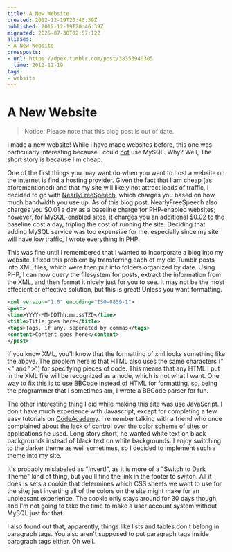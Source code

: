 ```yaml
---
title: A New Website
created: 2012-12-19T20:46:39Z
published: 2012-12-19T20:46:39Z
migrated: 2025-07-30T02:57:12Z
aliases:
- A New Website
crossposts:
- url: https://dpek.tumblr.com/post/38353940305
  time: 2012-12-19
tags:
- website
---
```


# A New Website

> Notice: Please note that this blog post is out of date.

I made a new website! While I have made websites before, this one was particularly interesting because I could <u>not</u> use MySQL. Why? Well, The short story is because I'm cheap.

One of the first things you may want do when you want to host a website on the internet is find a hosting provider. Given the fact that I am cheap (as aforementioned) and that my site will likely not attract loads of traffic, I decided to go with [NearlyFreeSpeech](http://www.nearlyfreespeech.net/), which charges you based on how much bandwidth you use up. As of this blog post, NearlyFreeSpeech also charges you $0.01 a day as a baseline charge for PHP-enabled websites; however, for MySQL-enabled sites, it charges you an additional $0.02 to the baseline cost a day, tripling the cost of running the site. Deciding that adding MySQL service was too expensive for me, especially since my site will have low traffic, I wrote everything in PHP.

This was fine until I remembered that I wanted to incorporate a blog into my website. I fixed this problem by transferring each of my old Tumblr posts into XML files, which were then put into folders organized by date. Using PHP, I can now query the filesystem for posts, extract the information from the XML, and then format it nicely just for you to see. It may not be the most effecient or effective solution, but this is great! Unless you want formatting.

```xml
<xml version="1.0" encoding="ISO-8859-1"> 
<post> 
<time>YYYY-MM-DDThh:mm:ssTZD</time> 
<title>Title goes here</title> 
<tags>Tags, if any, seperated by commas</tags> 
<content>Content goes here</content> 
</post>
```

If you know XML, you'll know that the formatting of xml looks something like the above. The problem here is that HTML also uses the same characters ("&lt;" and "&gt;") for specifying pieces of code. This means that any HTML I put in the XML file will be recognized as a node, which is not what I want. One way to fix this is to use BBCode instead of HTML for formatting, so, being the programmer that I sometimes am, I wrote a BBCode parser for fun.

The other interesting thing I did while making this site was use JavaScript. I don't have much experience with Javascript, except for completing a few easy tutorials on [CodeAcademy](http://www.codecademy.com/darwinpek). I remember talking with a friend who once complained about the lack of control over the color scheme of sites or applications he used. Long story short, he wanted white text on black backgrounds instead of black text on white backgrounds. I enjoy switching to the darker theme as well sometimes, so I decided to implement such a theme into my site.

It's probably mislabeled as "Invert!", as it is more of a "Switch to Dark Theme" kind of thing, but you'll find the link in the footer to switch. All it does is sets a cookie that determines which CSS sheets we want to use for the site; just inverting all of the colors on the site might make for an unpleasant experience. The cookie only stays around for 30 days though, and I'm not going to take the time to make a user account system without MySQL just for that.

I also found out that, apparently, things like lists and tables don't belong in paragraph tags. You also aren't supposed to put paragraph tags inside paragraph tags either. Oh well.
